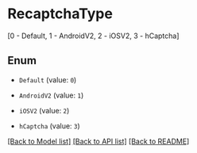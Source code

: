 # RecaptchaType

[0 - Default, 1 - AndroidV2, 2 - iOSV2, 3 - hCaptcha]

## Enum

* `Default` (value: `0`)

* `AndroidV2` (value: `1`)

* `iOSV2` (value: `2`)

* `hCaptcha` (value: `3`)

[[Back to Model list]](../README.md#documentation-for-models) [[Back to API list]](../README.md#documentation-for-api-endpoints) [[Back to README]](../README.md)


